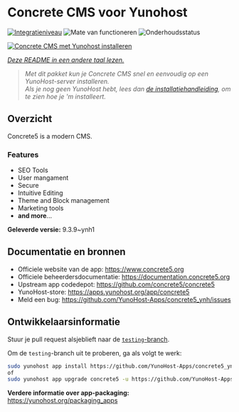 <!--
NB: Deze README is automatisch gegenereerd door <https://github.com/YunoHost/apps/tree/master/tools/readme_generator>
Hij mag NIET handmatig aangepast worden.
-->

# Concrete CMS voor Yunohost

[![Integratieniveau](https://apps.yunohost.org/badge/integration/concrete5)](https://ci-apps.yunohost.org/ci/apps/concrete5/)
![Mate van functioneren](https://apps.yunohost.org/badge/state/concrete5)
![Onderhoudsstatus](https://apps.yunohost.org/badge/maintained/concrete5)

[![Concrete CMS met Yunohost installeren](https://install-app.yunohost.org/install-with-yunohost.svg)](https://install-app.yunohost.org/?app=concrete5)

*[Deze README in een andere taal lezen.](./ALL_README.md)*

> *Met dit pakket kun je Concrete CMS snel en eenvoudig op een YunoHost-server installeren.*  
> *Als je nog geen YunoHost hebt, lees dan [de installatiehandleiding](https://yunohost.org/install), om te zien hoe je 'm installeert.*

## Overzicht

Concrete5 is a modern CMS.

### Features

* SEO Tools
* User mangament
* Secure
* Intuitive Editing
* Theme and Block management
* Marketing tools
* **and more**...


**Geleverde versie:** 9.3.9~ynh1
## Documentatie en bronnen

- Officiele website van de app: <https://www.concrete5.org>
- Officiele beheerdersdocumentatie: <https://documentation.concrete5.org>
- Upstream app codedepot: <https://github.com/concrete5/concrete5>
- YunoHost-store: <https://apps.yunohost.org/app/concrete5>
- Meld een bug: <https://github.com/YunoHost-Apps/concrete5_ynh/issues>

## Ontwikkelaarsinformatie

Stuur je pull request alsjeblieft naar de [`testing`-branch](https://github.com/YunoHost-Apps/concrete5_ynh/tree/testing).

Om de `testing`-branch uit te proberen, ga als volgt te werk:

```bash
sudo yunohost app install https://github.com/YunoHost-Apps/concrete5_ynh/tree/testing --debug
of
sudo yunohost app upgrade concrete5 -u https://github.com/YunoHost-Apps/concrete5_ynh/tree/testing --debug
```

**Verdere informatie over app-packaging:** <https://yunohost.org/packaging_apps>
